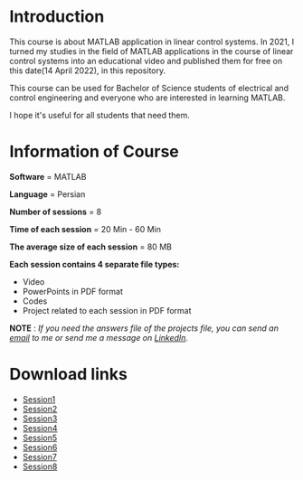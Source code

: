 # Introduction
This course is about MATLAB application in linear control systems.
In 2021, I turned my studies in the field of MATLAB applications in the course of linear control systems into an educational video and published them for free on this date(14 April 2022), in this repository.

This course can be used for Bachelor of Science students of electrical and control engineering and everyone who are interested in learning MATLAB.

I hope it's useful for all students that need them.

# Information of Course
**Software** = MATLAB

**Language** = Persian

**Number of sessions** = 8

**Time of each session** = 20 Min - 60 Min

**The average size of each session** = 80 MB

**Each session contains 4 separate file types:**
+ Video
+ PowerPoints in PDF format
+ Codes
+ Project related to each session in PDF format

**NOTE** : *If you need the answers file of the projects file, you can send an [email](https://github.com/FtmsdtHosseini) to me or send me a message on [LinkedIn](https://www.linkedin.com/in/fatemesadat-hosseini/).*

# Download links
+ [Session1](https://drive.google.com/drive/folders/1Pia_jeDKNjSQ6z1Q6mwYUO-jI-GSlFBA?usp=sharing)
+ [Session2](https://drive.google.com/drive/folders/1FHRp3dS38zZgm-OVR4SKMX8YFbnHLM3a?usp=sharing)
+ [Session3](https://drive.google.com/drive/folders/1scRpKcn4Pj80lxA2yGhdwBsEeoLtgAUm?usp=sharing)
+ [Session4](https://drive.google.com/drive/folders/1H2eGtn0cPF13c6urQsWdDTR8cg5zXpZl?usp=sharing)
+ [Session5](https://drive.google.com/drive/folders/1WT-ax5iaqte5HwJMicJUWcyY_KNap0Sa?usp=sharing)
+ [Session6](https://drive.google.com/drive/folders/1l04p-6A7PBA4xTFPShLyfsS2kQgaVuyl?usp=sharing)
+ [Session7](https://drive.google.com/drive/folders/1nhvRT_XsUJ9gjmE0Bs05TYiwAF-dEFwe?usp=sharing)
+ [Session8](https://drive.google.com/drive/folders/1XCJk18dinQlU1J3VIxskVPHk5chwAtgM?usp=sharing)
